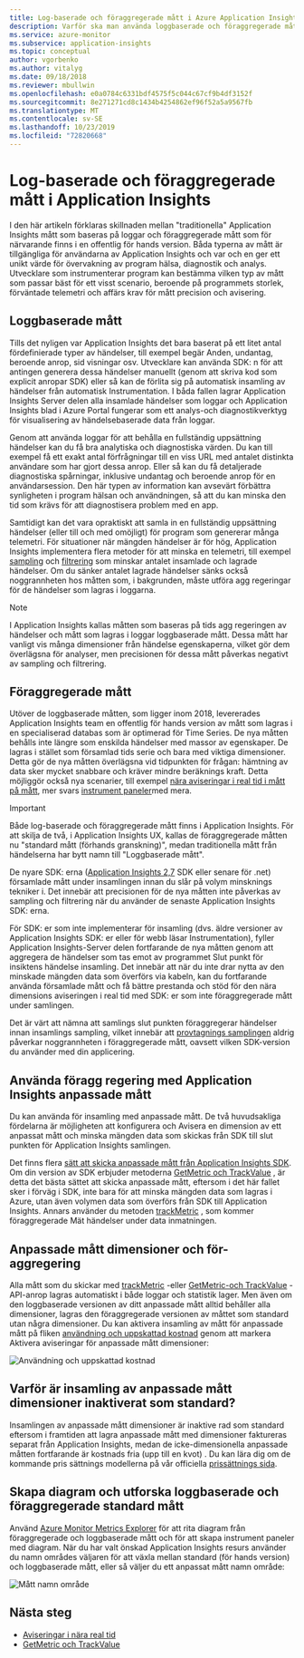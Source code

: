```yaml
---
title: Log-baserade och föraggregerade mått i Azure Application Insights | Microsoft Docs
description: Varför ska man använda loggbaserade och föraggregerade mått i Azure Application Insights
ms.service: azure-monitor
ms.subservice: application-insights
ms.topic: conceptual
author: vgorbenko
ms.author: vitalyg
ms.date: 09/18/2018
ms.reviewer: mbullwin
ms.openlocfilehash: e0a0784c6331bdf4575f5c044c67cf9b4df3152f
ms.sourcegitcommit: 8e271271cd8c1434b4254862ef96f52a5a9567fb
ms.translationtype: MT
ms.contentlocale: sv-SE
ms.lasthandoff: 10/23/2019
ms.locfileid: "72820668"
---
```

# <a name="log-based-and-pre-aggregated-metrics-in-application-insights"></a>Log-baserade och föraggregerade mått i Application Insights

I den här artikeln förklaras skillnaden mellan "traditionella" Application Insights mått som baseras på loggar och föraggregerade mått som för närvarande finns i en offentlig för hands version. Båda typerna av mått är tillgängliga för användarna av Application Insights och var och en ger ett unikt värde för övervakning av program hälsa, diagnostik och analys. Utvecklare som instrumenterar program kan bestämma vilken typ av mått som passar bäst för ett visst scenario, beroende på programmets storlek, förväntade telemetri och affärs krav för mått precision och avisering.

## <a name="log-based-metrics"></a>Loggbaserade mått

Tills det nyligen var Application Insights det bara baserat på ett litet antal fördefinierade typer av händelser, till exempel begär Anden, undantag, beroende anrop, sid visningar osv. Utvecklare kan använda SDK: n för att antingen generera dessa händelser manuellt (genom att skriva kod som explicit anropar SDK) eller så kan de förlita sig på automatisk insamling av händelser från automatisk Instrumentation. I båda fallen lagrar Application Insights Server delen alla insamlade händelser som loggar och Application Insights blad i Azure Portal fungerar som ett analys-och diagnostikverktyg för visualisering av händelsebaserade data från loggar.

Genom att använda loggar för att behålla en fullständig uppsättning händelser kan du få bra analytiska och diagnostiska värden. Du kan till exempel få ett exakt antal förfrågningar till en viss URL med antalet distinkta användare som har gjort dessa anrop. Eller så kan du få detaljerade diagnostiska spårningar, inklusive undantag och beroende anrop för en användarsession. Den här typen av information kan avsevärt förbättra synligheten i program hälsan och användningen, så att du kan minska den tid som krävs för att diagnostisera problem med en app. 

Samtidigt kan det vara opraktiskt att samla in en fullständig uppsättning händelser (eller till och med omöjligt) för program som genererar många telemetri. För situationer när mängden händelser är för hög, Application Insights implementera flera metoder för att minska en telemetri, till exempel [sampling](https://docs.microsoft.com/azure/application-insights/app-insights-sampling) och [filtrering](https://docs.microsoft.com/azure/application-insights/app-insights-api-filtering-sampling) som minskar antalet insamlade och lagrade händelser. Om du sänker antalet lagrade händelser sänks också noggrannheten hos måtten som, i bakgrunden, måste utföra agg regeringar för de händelser som lagras i loggarna.

> [!NOTE]
> I Application Insights kallas måtten som baseras på tids agg regeringen av händelser och mått som lagras i loggar loggbaserade mått. Dessa mått har vanligt vis många dimensioner från händelse egenskaperna, vilket gör dem överlägsna för analyser, men precisionen för dessa mått påverkas negativt av sampling och filtrering.

## <a name="pre-aggregated-metrics"></a>Föraggregerade mått

Utöver de loggbaserade måtten, som ligger inom 2018, levererades Application Insights team en offentlig för hands version av mått som lagras i en specialiserad databas som är optimerad för Time Series. De nya måtten behålls inte längre som enskilda händelser med massor av egenskaper. De lagras i stället som församlad tids serie och bara med viktiga dimensioner. Detta gör de nya måtten överlägsna vid tidpunkten för frågan: hämtning av data sker mycket snabbare och kräver mindre beräknings kraft. Detta möjliggör också nya scenarier, till exempel [nära aviseringar i real tid i mått på mått](https://docs.microsoft.com/azure/monitoring-and-diagnostics/monitoring-near-real-time-metric-alerts), mer svars [instrument paneler](https://docs.microsoft.com/azure/azure-monitor/app/overview-dashboard)med mera.

> [!IMPORTANT]
> Både log-baserade och föraggregerade mått finns i Application Insights. För att skilja de två, i Application Insights UX, kallas de föraggregerade måtten nu "standard mått (förhands granskning)", medan traditionella mått från händelserna har bytt namn till "Loggbaserade mått".

De nyare SDK: erna ([Application Insights 2,7](https://www.nuget.org/packages/Microsoft.ApplicationInsights/2.7.2) SDK eller senare för .net) församlade mått under insamlingen innan du slår på volym minsknings tekniker i. Det innebär att precisionen för de nya måtten inte påverkas av sampling och filtrering när du använder de senaste Application Insights SDK: erna.

För SDK: er som inte implementerar för insamling (dvs. äldre versioner av Application Insights SDK: er eller för webb läsar Instrumentation), fyller Application Insights-Server delen fortfarande de nya måtten genom att aggregera de händelser som tas emot av programmet Slut punkt för insiktens händelse insamling. Det innebär att när du inte drar nytta av den minskade mängden data som överförs via kabeln, kan du fortfarande använda församlade mått och få bättre prestanda och stöd för den nära dimensions aviseringen i real tid med SDK: er som inte föraggregerade mått under samlingen.

Det är värt att nämna att samlings slut punkten föraggregerar händelser innan insamlings sampling, vilket innebär att [provtagnings samplingen](https://docs.microsoft.com/azure/application-insights/app-insights-sampling) aldrig påverkar noggrannheten i föraggregerade mått, oavsett vilken SDK-version du använder med din applicering.  

## <a name="using-pre-aggregation-with-application-insights-custom-metrics"></a>Använda föragg regering med Application Insights anpassade mått

Du kan använda för insamling med anpassade mått. De två huvudsakliga fördelarna är möjligheten att konfigurera och Avisera en dimension av ett anpassat mått och minska mängden data som skickas från SDK till slut punkten för Application Insights samlingen.

Det finns flera [sätt att skicka anpassade mått från Application Insights SDK](https://docs.microsoft.com/azure/application-insights/app-insights-api-custom-events-metrics). Om din version av SDK erbjuder metoderna [GetMetric och TrackValue](https://docs.microsoft.com/azure/application-insights/app-insights-api-custom-events-metrics#getmetric) , är detta det bästa sättet att skicka anpassade mått, eftersom i det här fallet sker i förväg i SDK, inte bara för att minska mängden data som lagras i Azure, utan även volymen data som överförs från SDK till Application Insights. Annars använder du metoden [trackMetric](https://docs.microsoft.com/azure/application-insights/app-insights-api-custom-events-metrics#trackmetric) , som kommer föraggregerade Mät händelser under data inmatningen.

## <a name="custom-metrics-dimensions-and-pre-aggregation"></a>Anpassade mått dimensioner och för-aggregering

Alla mått som du skickar med [trackMetric](https://docs.microsoft.com/azure/application-insights/app-insights-api-custom-events-metrics#trackmetric) -eller [GetMetric-och TrackValue](https://docs.microsoft.com/azure/application-insights/app-insights-api-custom-events-metrics#getmetric) -API-anrop lagras automatiskt i både loggar och statistik lager. Men även om den loggbaserade versionen av ditt anpassade mått alltid behåller alla dimensioner, lagras den föraggregerade versionen av måttet som standard utan några dimensioner. Du kan aktivera insamling av mått för anpassade mått på fliken [användning och uppskattad kostnad](https://docs.microsoft.com/azure/application-insights/app-insights-pricing) genom att markera Aktivera aviseringar för anpassade mått dimensioner: 

![Användning och uppskattad kostnad](./media/pre-aggregated-metrics-log-metrics/001-cost.png)

## <a name="why-is-collection-of-custom-metrics-dimensions-turned-off-by-default"></a>Varför är insamling av anpassade mått dimensioner inaktiverat som standard?

Insamlingen av anpassade mått dimensioner är inaktive rad som standard eftersom i framtiden att lagra anpassade mått med dimensioner faktureras separat från Application Insights, medan de icke-dimensionella anpassade måtten fortfarande är kostnads fria (upp till en kvot) . Du kan lära dig om de kommande pris sättnings modellerna på vår officiella [prissättnings sida](https://azure.microsoft.com/pricing/details/monitor/).

## <a name="creating-charts-and-exploring-log-based-and-standard-pre-aggregated-metrics"></a>Skapa diagram och utforska loggbaserade och föraggregerade standard mått

Använd [Azure Monitor Metrics Explorer](../platform/metrics-getting-started.md) för att rita diagram från föraggregerade och loggbaserade mått och för att skapa instrument paneler med diagram. När du har valt önskad Application Insights resurs använder du namn områdes väljaren för att växla mellan standard (för hands version) och loggbaserade mått, eller så väljer du ett anpassat mått namn område:

![Mått namn område](./media/pre-aggregated-metrics-log-metrics/002-metric-namespace.png)

## <a name="next-steps"></a>Nästa steg

* [Aviseringar i nära real tid](https://docs.microsoft.com/azure/monitoring-and-diagnostics/monitoring-near-real-time-metric-alerts)
* [GetMetric och TrackValue](https://docs.microsoft.com/azure/application-insights/app-insights-api-custom-events-metrics#getmetric)